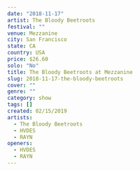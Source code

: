 ```yaml
---
date: "2018-11-17"
artist: The Bloody Beetroots
festival: ""
venue: Mezzanine
city: San Francisco
state: CA
country: USA
price: $26.60
solo: "No"
title: The Bloody Beetroots at Mezzanine
slug: 2018-11-17-the-bloody-beetroots
cover: ""
genre: ""
category: show
tags: []
created: 02/15/2019
artists:
  - The Bloody Beetroots
  - HVDES
  - RAYN
openers:
  - HVDES
  - RAYN
---
```

